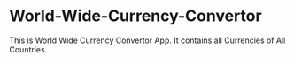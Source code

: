 # World-Wide-Currency-Convertor
This is World Wide Currency Convertor App. It contains all Currencies of All Countries.
